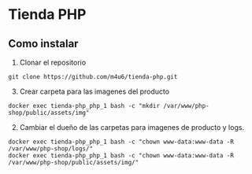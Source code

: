 # Tienda PHP
## Como instalar

1. Clonar el repositorio
```
git clone https://github.com/m4u6/tienda-php.git
```

3. Crear carpeta para las imagenes del producto
```
docker exec tienda-php_php_1 bash -c "mkdir /var/www/php-shop/public/assets/img"
```

2. Cambiar el dueño de las carpetas para imagenes de producto y logs.
```
docker exec tienda-php_php_1 bash -c "chown www-data:www-data -R /var/www/php-shop/logs/"
docker exec tienda-php_php_1 bash -c "chown www-data:www-data -R /var/www/php-shop/public/assets/img/"
```
